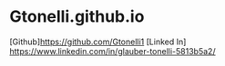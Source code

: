 # Gtonelli.github.io
[Github]https://github.com/Gtonelli1
[Linked In] https://www.linkedin.com/in/glauber-tonelli-5813b5a2/
